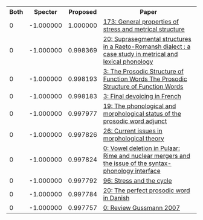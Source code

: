 <html><table><tr>
<th>Both</th>
<th>Specter</th>
<th>Proposed</th>
<th>Paper</th>
</tr>
<tr>
<td>0</td>
<td>-1.000000</td>
<td>1.000000</td>
<td><a href="https://www.semanticscholar.org/paper/49a761370c145600452ab93ee88fc0dd7ae4b7f0">173: General properties of stress and metrical structure</a></td>
</tr>
<tr>
<td>0</td>
<td>-1.000000</td>
<td>0.998369</td>
<td><a href="https://www.semanticscholar.org/paper/c7a7b4a2edbd1918095e270983a6bca8859c0d1e">20: Suprasegmental structures in a Raeto-Romansh dialect : a case study in metrical and lexical phonology</a></td>
</tr>
<tr>
<td>0</td>
<td>-1.000000</td>
<td>0.998193</td>
<td><a href="https://www.semanticscholar.org/paper/50dfbe101bd41674741886399afff4dbccce436e">3: The Prosodic Structure of Function Words The Prosodic Structure of Function Words</a></td>
</tr>
<tr>
<td>0</td>
<td>-1.000000</td>
<td>0.998183</td>
<td><a href="https://www.semanticscholar.org/paper/ae06739d4a444302060c0115f5520959f946f299">3: Final devoicing in French</a></td>
</tr>
<tr>
<td>0</td>
<td>-1.000000</td>
<td>0.997977</td>
<td><a href="https://www.semanticscholar.org/paper/1db762f48dc174eeb6e5b8804d7455b16b244a01">19: The phonological and morphological status of the prosodic word adjunct</a></td>
</tr>
<tr>
<td>0</td>
<td>-1.000000</td>
<td>0.997826</td>
<td><a href="https://www.semanticscholar.org/paper/b82bb5b7c53aecf5f1ac8e6f4bdc2967d3840675">26: Current issues in morphological theory</a></td>
</tr>
<tr>
<td>0</td>
<td>-1.000000</td>
<td>0.997824</td>
<td><a href="https://www.semanticscholar.org/paper/5073219ebfb4ab70110f8282307cc67db4e73fe2">0: Vowel deletion in Pulaar: Rime and nuclear mergers and the issue of the syntax-phonology interface</a></td>
</tr>
<tr>
<td>0</td>
<td>-1.000000</td>
<td>0.997792</td>
<td><a href="https://www.semanticscholar.org/paper/f23b615fb7c6af53c536177cdb326a247d4871ef">96: Stress and the cycle</a></td>
</tr>
<tr>
<td>0</td>
<td>-1.000000</td>
<td>0.997784</td>
<td><a href="https://www.semanticscholar.org/paper/146f2e8f425e27dafeddb47974a4ea28ccac55fd">20: The perfect prosodic word in Danish</a></td>
</tr>
<tr>
<td>0</td>
<td>-1.000000</td>
<td>0.997757</td>
<td><a href="https://www.semanticscholar.org/paper/4eabb0fa6511a7d86f7ad018dc66c9d6255328a8">0: Review Gussmann 2007</a></td>
</tr>
</table></html>
